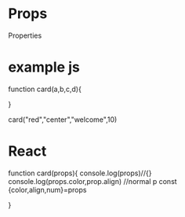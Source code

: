 # Props 
 Properties 


# example js 
function card(a,b,c,d){

}

<!-- function call -->
card("red","center","welcome",10)

# React 
function card(props){
    console.log(props)//{}
    console.log(props.color,prop.align) //normal p
    const {color,align,num}=props

}
<!-- function call -->
<card color="red" align="center" num={10} val={[]}/>